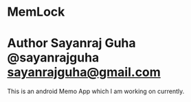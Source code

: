 # MemLock
# Author Sayanraj Guha @sayanrajguha sayanrajguha@gmail.com
This is an android Memo App which I am working on currently.
